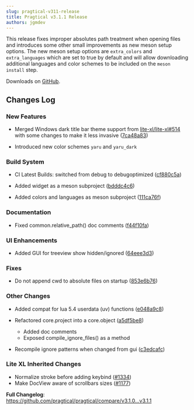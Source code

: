 ```yaml
---
slug: pragtical-v311-release
title: Pragtical v3.1.1 Release
authors: jgmdev
---
```


This release fixes improper absolutes path treatment when opening files and
introduces some other small improvements as new meson setup options.
The new meson setup options are `extra_colors` and `extra_languages` which are
set to true by default and will allow downloading additional languages and
color schemes to be included on the `meson install` step.

<!-- truncate -->

Downloads on [GitHub](https://github.com/pragtical/pragtical/releases/tag/v3.1.1).

## Changes Log

### New Features

* Merged Windows dark title bar theme support from [lite-xl/lite-xl#514](https://github.com/lite-xl/lite-xl/pull/514) with some changes to make it less invasive ([7ca48a83](https://github.com/pragtical/pragtical/commit/7ca48a8342496fe153edaada2f0f04002d52fb78))

* Introduced new color schemes `yaru` and `yaru_dark`

### Build System

* CI Latest Builds: switched from debug to debugoptimized ([cf880c5a](https://github.com/pragtical/pragtical/commit/cf880c5ad6a99523a1ff1ac1259e2b5f0dccbb1a))

* Added widget as a meson subproject ([bdddc4c6](https://github.com/pragtical/pragtical/commit/bdddc4c6385bf6a2be9e3684e0bdfc6cb807dd99))

* Added colors and languages as meson subproject ([111ca76f](https://github.com/pragtical/pragtical/commit/111ca76f925bafdd88f15f874caf8c84037fcf02))

### Documentation

* Fixed common.relative_path() doc comments ([f44f10fa](https://github.com/pragtical/pragtical/commit/f44f10fa3aa08573b0e0d9866c97f84a9559717d))

### UI Enhancements

* Added GUI for treeview show hidden/ignored ([64eee3d3](https://github.com/pragtical/pragtical/commit/64eee3d38d766aa28ecc5c60b01bb6cb85cdffb0))

### Fixes

* Do not append cwd to absolute files on startup ([853e6b76](https://github.com/pragtical/pragtical/commit/853e6b7600b06c2560c67f94832921762650d8aa))

### Other Changes

* Added compat for lua 5.4 userdata (uv) functions ([e048a9c8](https://github.com/pragtical/pragtical/commit/e048a9c839ce8c0646d4ee6e435149c63a176a2b))

* Refactored core.project into a core.object ([a5df5be8](https://github.com/pragtical/pragtical/commit/a5df5be84ff31af8125fdf4bd1ce4fab2162e280))
  - Added doc comments
  - Exposed compile_ignore_files() as a method

* Recompile ignore patterns when changed from gui ([c3edcafc](https://github.com/pragtical/pragtical/commit/c3edcafc595db7787c98e2260502b5d40a231121))

### Lite XL Inherited Changes

* Normalize stroke before adding keybind ([#1334](https://github.com/lite-xl/lite-xl/pull/1334))
* Make DocView aware of scrollbars sizes ([#1177](https://github.com/lite-xl/lite-xl/pull/1177))

**Full Changelog**: https://github.com/pragtical/pragtical/compare/v3.1.0...v3.1.1
